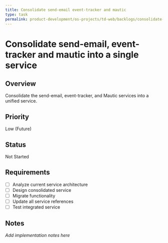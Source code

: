 ```yaml
---
title: Consolidate send-email event-tracker and mautic
type: task
permalink: product-development/os-projects/td-web/backlogs/consolidate-send-email-event-tracker-and-mautic
---
```


# Consolidate send-email, event-tracker and mautic into a single service

## Overview
Consolidate the send-email, event-tracker, and Mautic services into a unified service.

## Priority
Low (Future)

## Status
Not Started

## Requirements
- [ ] Analyze current service architecture
- [ ] Design consolidated service
- [ ] Migrate functionality
- [ ] Update all service references
- [ ] Test integrated service

## Notes
_Add implementation notes here_